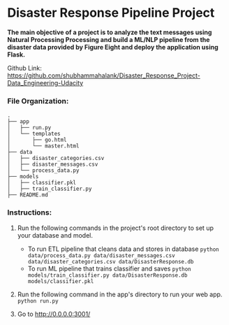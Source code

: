 # Disaster Response Pipeline Project
**The main objective of a project is to analyze the text messages using Natural Processing Processing and build a ML/NLP pipeline from the disaster data provided by Figure Eight and deploy the application using Flask.**

Github Link: https://github.com/shubhammahalank/Disaster_Response_Project-Data_Engineering-Udacity

### File Organization:
    .
    ├── app     
    │   ├── run.py                          
    │   └── templates   
    │       ├── go.html                      
    │       └── master.html                    
    ├── data                   
    │   ├── disaster_categories.csv           
    │   ├── disaster_messages.csv            
    │   └── process_data.py                  
    ├── models                   
    │   ├── classifier.pkl          
    │   ├── train_classifier.py   
    ├── README.md                   
    
    
### Instructions:
1. Run the following commands in the project's root directory to set up your database and model.

    - To run ETL pipeline that cleans data and stores in database
        `python data/process_data.py data/disaster_messages.csv data/disaster_categories.csv data/DisasterResponse.db`
    - To run ML pipeline that trains classifier and saves
        `python models/train_classifier.py data/DisasterResponse.db models/classifier.pkl`

2. Run the following command in the app's directory to run your web app.
    `python run.py`

3. Go to http://0.0.0.0:3001/